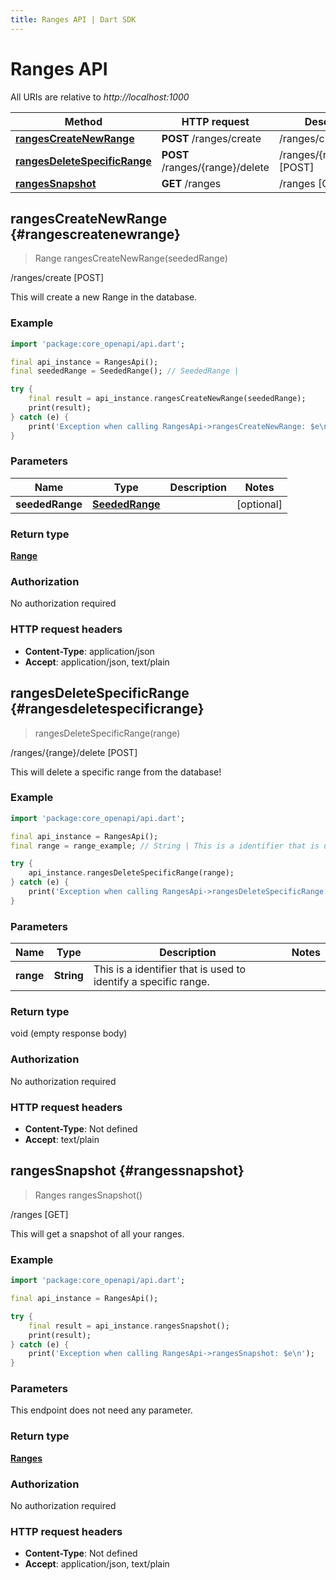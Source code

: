 ```yaml
---
title: Ranges API | Dart SDK
---
```


# Ranges API

All URIs are relative to *http://localhost:1000*

Method | HTTP request | Description
------------- | ------------- | -------------
[**rangesCreateNewRange**](RangesApi#rangescreatenewrange) | **POST** /ranges/create | /ranges/create [POST]
[**rangesDeleteSpecificRange**](RangesApi#rangesdeletespecificrange) | **POST** /ranges/\{range\}/delete | /ranges/\{range\}/delete [POST]
[**rangesSnapshot**](RangesApi#rangessnapshot) | **GET** /ranges | /ranges [GET]


## **rangesCreateNewRange** {#rangescreatenewrange}
> Range rangesCreateNewRange(seededRange)

/ranges/create [POST]

This will create a new Range in the database.

### Example
```dart
import 'package:core_openapi/api.dart';

final api_instance = RangesApi();
final seededRange = SeededRange(); // SeededRange | 

try {
    final result = api_instance.rangesCreateNewRange(seededRange);
    print(result);
} catch (e) {
    print('Exception when calling RangesApi->rangesCreateNewRange: $e\n');
}
```

### Parameters

Name | Type | Description  | Notes
------------- | ------------- | ------------- | -------------
 **seededRange** | [**SeededRange**](../models/SeededRange)|  | [optional] 

### Return type

[**Range**](../models/Range)

### Authorization

No authorization required

### HTTP request headers

 - **Content-Type**: application/json
 - **Accept**: application/json, text/plain



## **rangesDeleteSpecificRange** {#rangesdeletespecificrange}
> rangesDeleteSpecificRange(range)

/ranges/\{range\}/delete [POST]

This will delete a specific range from the database!

### Example
```dart
import 'package:core_openapi/api.dart';

final api_instance = RangesApi();
final range = range_example; // String | This is a identifier that is used to identify a specific range.

try {
    api_instance.rangesDeleteSpecificRange(range);
} catch (e) {
    print('Exception when calling RangesApi->rangesDeleteSpecificRange: $e\n');
}
```

### Parameters

Name | Type | Description  | Notes
------------- | ------------- | ------------- | -------------
 **range** | **String**| This is a identifier that is used to identify a specific range. | 

### Return type

void (empty response body)

### Authorization

No authorization required

### HTTP request headers

 - **Content-Type**: Not defined
 - **Accept**: text/plain



## **rangesSnapshot** {#rangessnapshot}
> Ranges rangesSnapshot()

/ranges [GET]

This will get a snapshot of all your ranges.

### Example
```dart
import 'package:core_openapi/api.dart';

final api_instance = RangesApi();

try {
    final result = api_instance.rangesSnapshot();
    print(result);
} catch (e) {
    print('Exception when calling RangesApi->rangesSnapshot: $e\n');
}
```

### Parameters
This endpoint does not need any parameter.

### Return type

[**Ranges**](../models/Ranges)

### Authorization

No authorization required

### HTTP request headers

 - **Content-Type**: Not defined
 - **Accept**: application/json, text/plain



